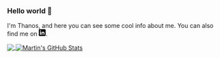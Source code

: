 ### Hello world 👋

<!--
**thanosmanolis/thanosmanolis** is a ✨ _special_ ✨ repository because its `README.md` (this file) appears on your GitHub profile.

Here are some ideas to get you started:

- 🔭 I’m currently working on ...
- 🌱 I’m currently learning ...
- 👯 I’m looking to collaborate on ...
- 🤔 I’m looking for help with ...
- 💬 Ask me about ...
- 📫 How to reach me: ...
- 😄 Pronouns: ...
- ⚡ Fun fact: ...
-->

<!-- Main text -->
I'm Thanos, and here you can see some cool info about me. You can also find me on [![LinkedIn][1.2]][1]. 

<!-- Icons -->

[1.2]: images/linkedin-3-16.png (LinkedIn icon without padding)

<!-- Links to your social media accounts -->

[1]: https://www.linkedin.com/in/tmanolis/

<!-- Github stats Card -->
<a href="https://github.com/MartinHeinz/MartinHeinz">
  <img align="center" src="https://github-readme-stats.vercel.app/api/top-langs/?username=thanosmanolis&langs_count=8&layout=compact&title_color=ffffff&text_color=c9cacc&icon_color=2bbc8a&bg_color=1d1f21" />
</a>

<!-- Top Languages Card -->
<a href="https://github.com/MartinHeinz/MartinHeinz">
  <img align="center" src="https://github-readme-stats.vercel.app/api?username=thanosmanolis&count_private=true&show_icons=true&hide=issues,contribs&title_color=ffffff&text_color=c9cacc&icon_color=2bbc8a&bg_color=1d1f21" alt="Martin's GitHub Stats" />
</a>